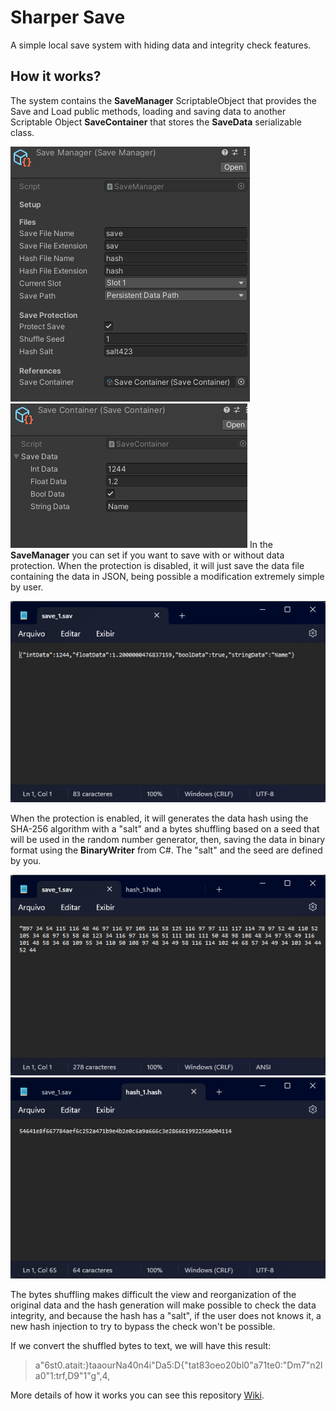# Sharper Save

A simple local save system with hiding data and integrity check features.

## How it works?

The system contains the **SaveManager** ScriptableObject that provides the Save and Load public methods, loading and saving data to another Scriptable Object **SaveContainer** that stores the **SaveData** serializable class.

![Save Manager](/imgs/savemanager.png)
![Save Container](/imgs/savecontainer.png)
In the **SaveManager** you can set if you want to save with or without data protection. When the protection is disabled, it will just save the data file containing the data in JSON, being possible a modification extremely simple by user.

![Json Save](/imgs/jsonsave.png)

When the protection is enabled, it will generates the data hash using the SHA-256 algorithm with a "salt" and a bytes shuffling based on a seed that will be used in the random number generator, then, saving the data in binary format using the **BinaryWriter** from C#. The "salt" and the seed are defined by you.

![Bytes Save](/imgs/bytessave.png)
![Save Hash](/imgs/savehash.png)

The bytes shuffling makes difficult the view and reorganization of the original data and the hash generation will make possible to check the data integrity, and because the hash has a "salt", if the user does not knows it, a new hash injection to try to bypass the check won't be possible.

If we convert the shuffled bytes to text, we will have this result:
> a"6st0.atait:}taaourNa40n4i"Da5:D{"tat83oeo20bl0"a71te0:"Dm7"n2la0"1:trf,D9"1"g",4,

More details of how it works you can see this repository [Wiki](https://github.com/DisassembledSharper/Sharper-Save/wiki).
